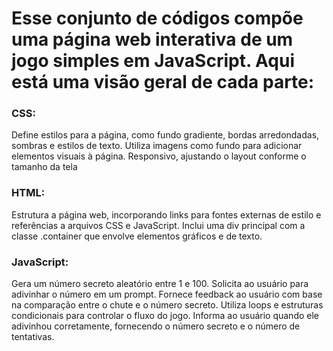 
# Esse conjunto de códigos compõe uma página web interativa de um jogo simples em JavaScript. Aqui está uma visão geral de cada parte:

### CSS:

Define estilos para a página, como fundo gradiente, bordas arredondadas, sombras e estilos de texto.
Utiliza imagens como fundo para adicionar elementos visuais à página.
Responsivo, ajustando o layout conforme o tamanho da tela


### HTML:

Estrutura a página web, incorporando links para fontes externas de estilo e referências a arquivos CSS e JavaScript.
Inclui uma div principal com a classe .container que envolve elementos gráficos e de texto.


### JavaScript:

Gera um número secreto aleatório entre 1 e 100.
Solicita ao usuário para adivinhar o número em um prompt.
Fornece feedback ao usuário com base na comparação entre o chute e o número secreto.
Utiliza loops e estruturas condicionais para controlar o fluxo do jogo.
Informa ao usuário quando ele adivinhou corretamente, fornecendo o número secreto e o número de tentativas.

